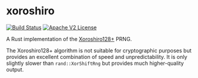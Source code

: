 # xoroshiro
[![Build Status](https://travis-ci.org/codahale/xoroshiro.svg)](https://travis-ci.org/codahale/xoroshiro)
[![Apache V2 License](http://img.shields.io/badge/license-Apache%20V2-blue.svg)](https://github.com/codahale/xoroshiro/blob/master/LICENSE)

A Rust implementation of the [Xoroshiro128+](http://xoroshiro.di.unimi.it) PRNG.

The Xoroshiro128+ algorithm is not suitable for cryptographic purposes but
provides an excellent combination of speed and unpredictability. It is only
slightly slower than `rand::XorShiftRng` but provides much higher-quality
output.
